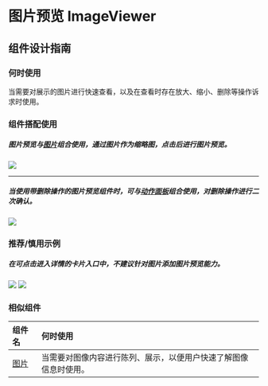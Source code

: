 # 图片预览 ImageViewer

## 组件设计指南

### 何时使用

当需要对展示的图片进行快速查看，以及在查看时存在放大、缩小、删除等操作诉求时使用。

### 组件搭配使用

##### 图片预览与[图片](./image)组合使用，通过图片作为缩略图，点击后进行图片预览。

<div class="item">
   <img src="https://tdesign.gtimg.com/site/design/mobile-guide/image-viewer/image-viewer-1.png" />
</div>

<hr />

##### 当使用带删除操作的图片预览组件时，可与[动作面板](./action-sheet)组合使用，对删除操作进行二次确认。

<div class="item">
   <img src="https://tdesign.gtimg.com/site/design/mobile-guide/image-viewer/image-viewer-2.png" />
</div>

### 推荐/慎用示例

##### 在可点击进入详情的卡片入口中，不建议针对图片添加图片预览能力。

<div class="item">
   <img src="https://tdesign.gtimg.com/site/design/mobile-guide/image-viewer/image-viewer-3.png" />
   <img class="tag" src="https://tdesign.gtimg.com/site/doc/bad.png" />
  </div>

### 相似组件

| 组件名          | 何时使用                                                         |
| :-------------- | :--------------------------------------------------------------- |
| [图片](./image) | 当需要对图像内容进行陈列、展示，以便用户快速了解图像信息时使用。 |
